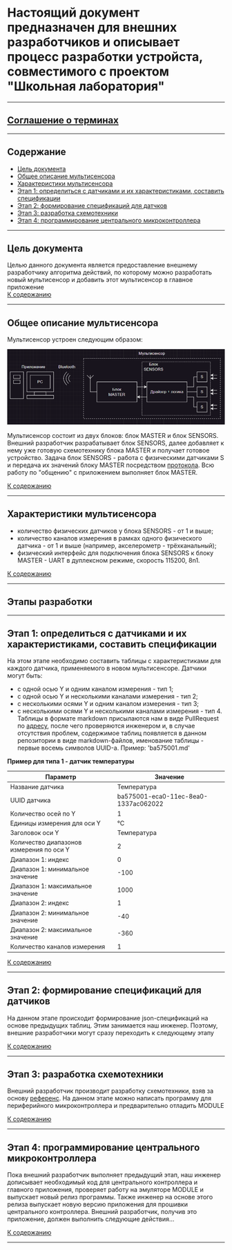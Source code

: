 # Настоящий документ предназначен для внешних разработчиков и описывает процесс разработки устройста, совместимого с проектом "Школьная лаборатория"
***
## [Соглашение о терминах](/terms-convention.md)
***
## Содержание
* [Цель документа](#цель-документа)
* [Общее описание мультисенсора](#общее-описание-мультисенсора)
* [Характеристики мультисенсора](#характеристики-мультисенсора)
* [Этап 1: определиться с датчиками и их характеристиками, составить спецификации](#этап-1-определиться-с-датчиками-и-их-характеристиками-составить-спецификации)
* [Этап 2: формирование спецификаций для датчков](#этап-2-формирование-спецификаций-для-датчиков)
* [Этап 3: разработка схемотехники](#этап-3-разработка-схемотехники)
* [Этап 4: программирование центрального микроконтроллера](#этап-4-программирование-центрального-микроконтроллера)
***
## Цель документа
Целью данного документа является предоставление внешнему разработчику алгоритма действий, по которому можно разработать новый мультисенсор и добавить этот мультисенсор в главное приложение  
[К содержанию](#содержание)
***
## Общее описание мультисенсора
Мультисенсор устроен следующим образом:  
<p align="center">
  <img src="/related-documents/diagrams/device-block-diagram.png">
</p>

Мультисенсор состоит из двух блоков: блок MASTER и блок SENSORS. Внешний разработчик разрабатывает блок SENSORS, далее добавляет к нему уже готовую схемотехнику блока MASTER и получает готовое устройство. Задача блок SENSORS - работа с физическими датчиками S и передача их значений блоку MASTER посредством [протокола](/protocol-description.md). Всю работу по "общению" с приложением выполняет блок MASTER.  
  
[К содержанию](#содержание)
***
## Характеристики мультисенсора
* количество физических датчиков у блока SENSORS - от 1 и выше;
* количество каналов измерения в рамках одного физического датчика - от 1 и выше (например, акселерометр - трёхканальный);
* физический интерфейс для подключения блока SENSORS к блоку MASTER - UART в дуплексном режиме, скорость 115200, 8n1.  
  
[К содержанию](#содержание)
***
## Этапы разработки
***
## Этап 1: определиться с датчиками и их характеристиками, составить спецификации
На этом этапе необходимо составить таблицы с характеристиками для каждого датчика, применяемого в новом мультисенсоре. Датчики могут быть:
* с одной осью Y и одним каналом измерения - тип 1;
* с одной осью Y и несколькими каналами измерения - тип 2;
* с несколькими осями Y и одним каналом измерения  - тип 3;
* с несколькими осями Y и несколькими каналами измерения - тип 4.
Таблицы в формате markdown присылаются нам в виде PullRequest по [адресу](/sensor-parameter-tables), после чего проверяются инженером и, в случае отсутствия проблем, содержимое таблиц появляется в данном репозитории  в виде markdown-файлов, именование таблицы - первые восемь символов UUID-а. Пример: 'ba575001.md'  




**Пример для типа 1 - датчик температуры**

| Параметр                                 | Значение                             | 
|------------------------------------------|--------------------------------------|
| Название датчика                         | Температура                          |
| UUID датчика                             | ba575001-eca0-11ec-8ea0-1337ac062022 |
| Количество осей по Y                     | 1                                    |
| Единицы измерения для оси Y              | °C                                   |
| Заголовок оси Y                          | Температура                          |
| Количество диапазонов измерения по оси Y | 2                                    |
| Диапазон 1: индекс                       | 0                                    |
| Диапазон 1: минимальное значение         | -100                                 |
| Диапазон 1: максимальное значение        | 1000                                 |
| Диапазон 2: индекс                       | 1                                    |
| Диапазон 2: минимальное значение         | -40                                  |
| Диапазон 2: максимальное значение        | -360                                 |
| Количество каналов измерения             | 1                                    |



[К содержанию](#содержание)
***
## Этап 2: формирование спецификаций для датчиков
На данном этапе происходит формирование json-спецификаций на основе предыдущих таблиц. Этим занимается наш инженер. Поэтому, внешние разработчики могут сразу переходить к следующему этапу

[К содержанию](#содержание)
***
## Этап 3: разработка схемотехники
Внешний разработчик производит разработку схемотехники, взяв за основу [референс](/circuit-design-requirements.md). На данном этапе можно написать программу для периферийного микроконтроллера и предварительно отладить MODULE

[К содержанию](#содержание)
***
## Этап 4: программирование центрального микроконтроллера
Пока внешний разработчик выполняет предыдущий этап, наш инженер дописывает необходимый код для центрального контроллера и главного приложения, проверяет работу на эмуляторе MODULE и выпускает новый релиз программы. Также инженер на основе этого релиза выпускает новую версию приложения для прошивки центрального контроллера. Внешний разработчик, получив это приложение, должен выполнить следующие действия...


[К содержанию](#содержание)
***
